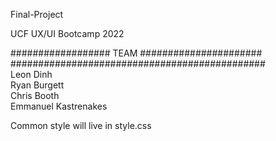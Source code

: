 Final-Project

UCF UX/UI Bootcamp 2022

################## TEAM  ###################### <br>
############################################## <br>
Leon Dinh<br>
Ryan Burgett<br>
Chris Booth<br>
Emmanuel Kastrenakes<br>



Common style will live in style.css
